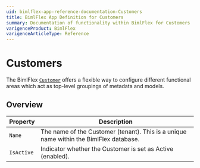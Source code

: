 ```yaml
---
uid: bimlflex-app-reference-documentation-Customers
title: BimlFlex App Definition for Customers
summary: Documentation of functionality within BimlFlex for Customers
varigenceProduct: BimlFlex
varigenceArticleType: Reference
---
```


# Customers

The BimlFlex [`Customer`](xref:bimlflex-concepts-customer) offers a flexible way to configure different functional areas which act as top-level groupings of metadata and models.

## Overview
  
| Property | Description |
| --------- | ----------- |
|`Name` | The name of the Customer (tenant). This is a unique name within the BimlFlex database.|
|`IsActive` | Indicator whether the Customer is set as Active (enabled).|
